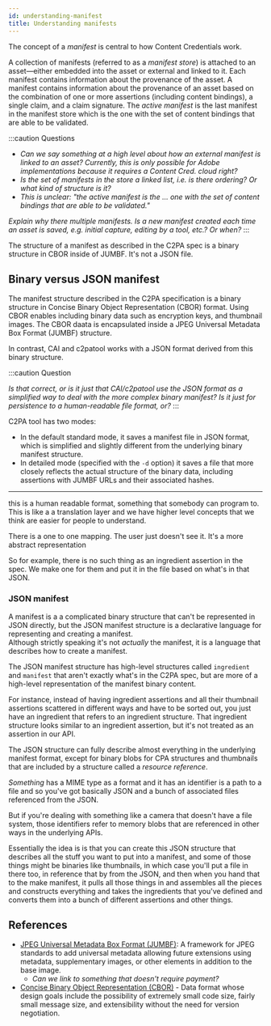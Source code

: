 ```yaml
---
id: understanding-manifest
title: Understanding manifests
---
```


The concept of a _manifest_ is central to how Content Credentials work.

A collection of manifests (referred to as a _manifest store_) is attached to an asset&mdash;either embedded into the asset or external and linked to it. Each manifest contains information about the provenance of the asset. A manifest contains information about the provenance of an asset based on the combination of one or more assertions (including content bindings), a single claim, and a claim signature. The _active manifest_ is the last manifest in the manifest store which is the one with the set of content bindings that are able to be validated.

:::caution Questions

- _Can we say something at a high level about how an external manifest is linked to an asset? Currently, this is only possible for Adobe implementations because it requires a Content Cred. cloud right?_
- _Is the set of manifests in the store a linked list, i.e. is there ordering? Or what kind of structure is it?_
- _This is unclear: "the active manifest is the ... one with the set of content bindings that are able to be validated."_

_Explain why there multiple manifests. Is a new manifest created each time an asset is saved, e.g. initial capture, editing by a tool, etc.? Or when?_
:::

The structure of a manifest as described in the C2PA spec is a binary structure in CBOR inside of JUMBF.
It's not a JSON file.

## Binary versus JSON manifest

The manifest structure described in the C2PA specification is a binary structure in Concise Binary Object Representation (CBOR) format. Using CBOR enables including binary data such as encryption keys, and thumbnail images. The CBOR daata is encapsulated inside a JPEG Universal Metadata Box Format (JUMBF) structure.

In contrast, CAI and c2patool works with a JSON format derived from this binary structure.

:::caution Question

_Is that correct, or is it just that CAI/c2patool use the JSON format as a simplified way to deal with the more complex binary manifest? Is it just for persistence to a human-readable file format, or?_
:::

C2PA tool has two modes:

- In the default standard mode, it saves a manifest file in JSON format, which is simplified and slightly different from the underlying binary manifest structure.
- In detailed mode (specified with the `-d` option) it saves a file that more closely reflects the actual structure of the binary data, including assertions with JUMBF URLs and their associated hashes.

---

this is a human readable format, something that somebody can program to.
This is like a a translation layer and we have higher level concepts that we think are easier for people to understand.

There is a one to one mapping. The user just doesn't see it. It's a more abstract representation

So for example, there is no such thing as an ingredient assertion in the spec.
We make one for them and put it in the file based on what's in that JSON.

### JSON manifest

A manifest is a a complicated binary structure that can't be represented in JSON directly, but the JSON manifest structure is a declarative language for representing and creating a manifest.  
Although strictly speaking it's not _actually_ the manifest, it is a language that describes how to create a manifest.

The JSON manifest structure has high-level structures called `ingredient` and `manifest` that aren't exactly what's in the C2PA spec, but are more of a high-level representation of the manifest binary content.

For instance, instead of having ingredient assertions and all their thumbnail assertions scattered in different ways and have to be sorted out, you just have an ingredient that refers to an ingredient structure. That ingredient structure looks similar to an ingredient assertion, but it's not treated as an assertion in our API.

The JSON structure can fully describe almost everything in the underlying manifest format, except for binary blobs for CPA structures and thumbnails that are included by a structure called a _resource reference_.

_Something_ has a MIME type as a format and it has an identifier is a path to a file and so you've got basically JSON and a bunch of associated files referenced from the JSON.

But if you're dealing with something like a camera that doesn't have a file system, those identifiers refer to memory blobs that are referenced in other ways in the underlying APIs.

Essentially the idea is is that you can create this JSON structure that describes all the stuff you want to put into a manifest, and some of those things might be binaries like thumbnails, in which case you'll put a file in there too, in reference that by from the JSON, and then when you hand that to the make manifest, it pulls all those things in and assembles all the pieces and constructs everything and takes the ingredients that you've defined and converts them into a bunch of different assertions and other things.

## References

- [JPEG Universal Metadata Box Format (JUMBF)](https://www.iso.org/standard/84635.html): A framework for JPEG standards to add universal metadata allowing future extensions using metadata, supplementary images, or other elements in addition to the base image.
  - _Can we link to something that doesn't require payment?_
- [Concise Binary Object Representation (CBOR)](https://cbor.io/) - Data format whose design goals include the possibility of extremely small code size, fairly small message size, and extensibility without the need for version negotiation.
